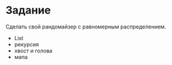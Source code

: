 # Задание
Сделать свой рандомайзер с равномерным распределением.
- List
- рекурсия
- хвост и голова
- мапа
